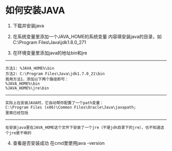 # 如何安装JAVA

1. 下载并安装java

2. 在系统变量里添加一个JAVA_HOME的系统变量
    内容填安装java的目录，如C:\Program Files\Java\jdk1.8.0_271

3. 在环境变量里添加java的地址bin和jre
---
    方法1: %JAVA_HOME%\bin
    方法2: C:\Program Files\Java\jdk1.7.0_21\bin
    我用方法1，添加以下两个路径即可：
    %JAVA_HOME%\bin
    %JAVA_HOME%\jre\bin

---

    实际上在安装JAVA时，它自动帮你配置了一个path变量：
    C:\Program Files (x86)\Common Files\Oracle\Java\javapath;
    里面已经包括

---

    在安装java里在JAVA_HOME这个文件下安装了一个jre（不是jdk目录下的jre），也不知道这个jre是干嘛的

4. 查看是否安装成功
    在cmd里使用java -version